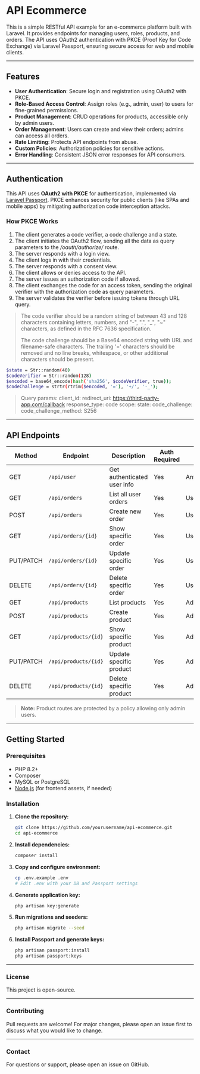 # API Ecommerce

This is a simple RESTful API example for an e-commerce platform built with Laravel. It provides endpoints for managing users, roles, products, and orders. The API uses OAuth2 authentication with PKCE (Proof Key for Code Exchange) via Laravel Passport, ensuring secure access for web and mobile clients.

---

## Features

- **User Authentication**: Secure login and registration using OAuth2 with PKCE.
- **Role-Based Access Control**: Assign roles (e.g., admin, user) to users for fine-grained permissions.
- **Product Management**: CRUD operations for products, accessible only by admin users.
- **Order Management**: Users can create and view their orders; admins can access all orders.
- **Rate Limiting**: Protects API endpoints from abuse.
- **Custom Policies**: Authorization policies for sensitive actions.
- **Error Handling**: Consistent JSON error responses for API consumers.

---

## Authentication

This API uses **OAuth2 with PKCE** for authentication, implemented via [Laravel Passport](https://laravel.com/docs/12.x/passport#code-grant-pkce). PKCE enhances security for public clients (like SPAs and mobile apps) by mitigating authorization code interception attacks.

### How PKCE Works

1. The client generates a code verifier, a code challenge and a state.
2. The client initiates the OAuth2 flow, sending all the data as query parameters to the _/oauth/authorize/_ route.
3. The server responds with a login view.
4. The client logs in with their credentials.
5. The server responds with a consent view.
6. The client allows or denies access to the API.
8. The server issues an authorization code if allowed.
9. The client exchanges the code for an access token, sending the original verifier with the authorization code as query parameters.
10. The server validates the verifier before issuing tokens through URL query.

>The code verifier should be a random string of between 43 and 128 characters containing letters, numbers, and "-", ".", "_", "~" characters, as defined in the RFC 7636 specification.
>
>The code challenge should be a Base64 encoded string with URL and filename-safe characters. The trailing '=' characters should be removed and no line breaks, whitespace, or other additional characters should be present.

```sh
$state = Str::random(40)
$codeVerifier = Str::random(128)
$encoded = base64_encode(hash('sha256', $codeVerifier, true));
$codeChallenge = strtr(rtrim($encoded, '='), '+/', '-_');
```

>Query params:
>client_id: <your-client-id>
>redirect_uri: https://third-party-app.com/callback
>response_type: code
>scope:
>state: <state>
>code_challenge: <code-challenge>
>code_challenge_method: S256

---

## API Endpoints

| Method | Endpoint            | Description                        | Auth Required | Role         |
|--------|---------------------|------------------------------------|---------------|--------------|
| GET    | `/api/user`         | Get authenticated user info        | Yes           | Any          |
| GET    | `/api/orders`       | List all user orders               | Yes           | User/Admin   |
| POST   | `/api/orders`       | Create new order                   | Yes           | User/Admin   |
| GET    | `/api/orders/{id}`  | Show specific order                | Yes           | User/Admin   |
| PUT/PATCH | `/api/orders/{id}` | Update specific order            | Yes           | User/Admin   |
| DELETE | `/api/orders/{id}`  | Delete specific order              | Yes           | User/Admin   |
| GET    | `/api/products`     | List products                      | Yes           | Admin only   |
| POST   | `/api/products`     | Create product                     | Yes           | Admin only   |
| GET    | `/api/products/{id}` | Show specific product             | Yes           | Admin only   |
| PUT/PATCH | `/api/products/{id}` | Update specific product        | Yes           | Admin only   |
| DELETE | `/api/products/{id}`  | Delete specific product          | Yes           | Admin only   |

> **Note:** Product routes are protected by a policy allowing only admin users.

---

## Getting Started

### Prerequisites

- PHP 8.2+
- Composer
- MySQL or PostgreSQL
- [Node.js](https://nodejs.org/) (for frontend assets, if needed)

### Installation

1. **Clone the repository:**
   ```sh
   git clone https://github.com/yourusername/api-ecommerce.git
   cd api-ecommerce
   ```

2. **Install dependencies:**
   ```sh
   composer install
   ```

3. **Copy and configure environment:**
   ```sh
   cp .env.example .env
   # Edit .env with your DB and Passport settings
   ```

4. **Generate application key:**
   ```sh
   php artisan key:generate
   ```

5. **Run migrations and seeders:**
   ```sh
   php artisan migrate --seed
   ```

6. **Install Passport and generate keys:**
    ```sh
    php artisan passport:install
    php artisan passport:keys
   ```
    
---

### License

This project is open-source.

---

### Contributing

Pull requests are welcome! For major changes, please open an issue first to discuss what you would like to change.

---

### Contact

For questions or support, please open an issue on GitHub.

